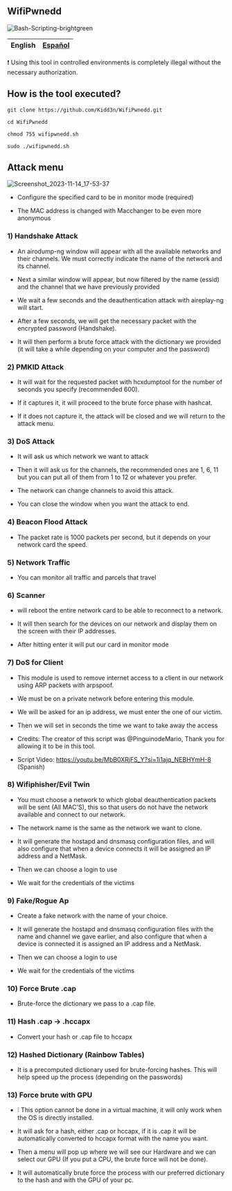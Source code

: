 ## WifiPwnedd
![Bash-Scripting-brightgreen](https://user-images.githubusercontent.com/89719224/216780401-60655d5f-6804-4a3d-a9f2-3a02a1a3f9c8.svg)

| English | [Español](README%20ESPAÑOL.md) |
| --- | --- |

❗ Using this tool in controlled environments is completely illegal without the necessary authorization.

## How is the tool executed?

```
git clone https://github.com/Kidd3n/WifiPwnedd.git

cd WifiPwnedd

chmod 755 wifipwnedd.sh

sudo ./wifipwnedd.sh
```

## Attack menu 

![Screenshot_2023-11-14_17-53-37](https://github.com/Kidd3n/WifiPwnedd/assets/89719224/f7a102ba-4dcf-4f83-ba9d-d854881428bf)









- Configure the specified card to be in monitor mode (required)

- The MAC address is changed with Macchanger to be even more anonymous 

### 1) Handshake Attack

- An airodump-ng window will appear with all the available networks and their channels. We must correctly indicate the name of the network and its channel.

- Next a similar window will appear, but now filtered by the name (essid) and the channel that we have previously provided

- We wait a few seconds and the deauthentication attack with aireplay-ng will start.

- After a few seconds, we will get the necessary packet with the encrypted password (Handshake).

- It will then perform a brute force attack with the dictionary we provided (it will take a while depending on your computer and the password)

### 2) PMKID Attack

- It will wait for the requested packet with hcxdumptool for the number of seconds you specify (recommended 600).

- If it captures it, it will proceed to the brute force phase with hashcat.

- If it does not capture it, the attack will be closed and we will return to the attack menu.

### 3) DoS Attack

- It will ask us which network we want to attack

- Then it will ask us for the channels, the recommended ones are 1, 6, 11 but you can put all of them from 1 to 12 or whatever you prefer. 

- The network can change channels to avoid this attack.

- You can close the window when you want the attack to end. 

### 4) Beacon Flood Attack

- The packet rate is 1000 packets per second, but it depends on your network card the speed. 

### 5) Network Traffic

- You can monitor all traffic and parcels that travel 

### 6)  Scanner

- will reboot the entire network card to be able to reconnect to a network. 

- It will then search for the devices on our network and display them on the screen with their IP addresses. 

- After hitting enter it will put our card in monitor mode

### 7)  DoS for Client 

- This module is used to remove internet access to a client in our network using ARP packets with arpspoof.

- We must be on a private network before entering this module.

- We will be asked for an ip address, we must enter the one of our victim.

- Then we will set in seconds the time we want to take away the access

- Credits: The creator of this script was @PinguinodeMario, Thank you for allowing it to be in this tool.

- Script Video: https://youtu.be/MbB0XRjFS_Y?si=1i1ajq_NEBHYmH-8 (Spanish)

### 8) Wifiphisher/Evil Twin

- You must choose a network to which global deauthentication packets will be sent (All MAC'S), this so that users do not have the network available and connect to our network.

- The network name is the same as the network we want to clone.

- It will generate the hostapd and dnsmasq configuration files, and will also configure that when a device connects it will be assigned an IP address and a NetMask.

- Then we can choose a login to use

- We wait for the credentials of the victims

### 9) Fake/Rogue Ap

- Create a fake network with the name of your choice.

- It will generate the hostapd and dnsmasq configuration files with the name and channel we gave earlier, and also configure that when a device is connected it is assigned an IP address and a NetMask.

- Then we can choose a login to use

- We wait for the credentials of the victims

### 10) Force Brute .cap

- Brute-force the dictionary we pass to a .cap file.

### 11) Hash .cap -> .hccapx

- Convert your hash or .cap file to hccapx

### 12) Hashed Dictionary (Rainbow Tables)

- It is a precomputed dictionary used for brute-forcing hashes. This will help speed up the process (depending on the passwords)

### 13) Force brute with GPU

- ❕ This option cannot be done in a virtual machine, it will only work when the OS is directly installed. 

- It will ask for a hash, either .cap or hccapx, if it is .cap it will be automatically converted to hccapx format with the name you want.

- Then a menu will pop up where we will see our Hardware and we can select our GPU (If you put a CPU, the brute force will not be done).

- It will automatically brute force the process with our preferred dictionary to the hash and with the GPU of your pc.
